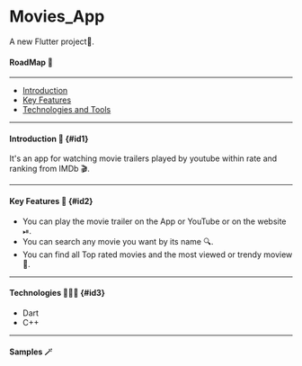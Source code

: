 # Movies_App

A new Flutter project📱.

#### RoadMap 🚸
---
- [Introduction](#id1)
- [Key Features](#id2)
- [Technologies and Tools](#id3)
---

#### Introduction 📝 {#id1}
It's an app for watching movie trailers played by youtube within rate and ranking from IMDb 🎬.

---
#### Key Features 🔮 {#id2}
- You can play the movie trailer on the App or YouTube or on the website ⏯.
- You can search any movie you want by its name 🔍.
- You can find all Top rated movies and the most viewed or trendy moview 🌟.

---
#### Technologies 🧑🏽‍💻 {#id3}
- Dart
- C++

---

#### Samples 🪄
